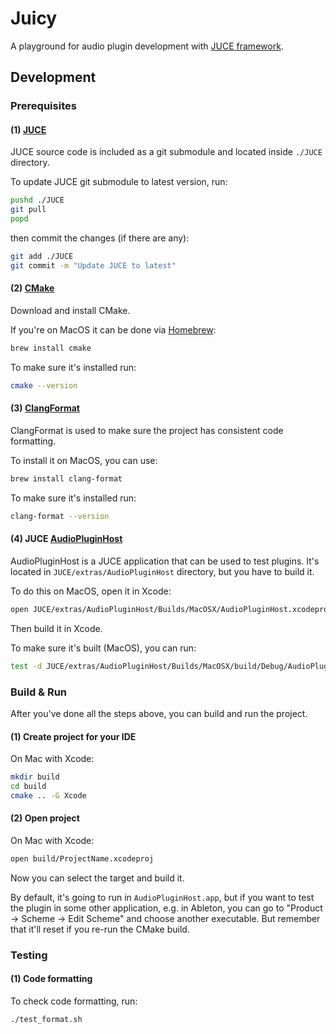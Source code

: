 # Juicy

A playground for audio plugin development with [JUCE framework](https://juce.com/).

## Development

### Prerequisites

#### (1) [JUCE](https://github.com/juce-framework/JUCE/)

JUCE source code is included as a git submodule and located inside `./JUCE` directory.

To update JUCE git submodule to latest version, run:

```sh
pushd ./JUCE
git pull
popd
```

then commit the changes (if there are any):

```sh
git add ./JUCE
git commit -m "Update JUCE to latest"
```

#### (2) [CMake](https://cmake.org/download/)

Download and install CMake.

If you're on MacOS it can be done via [Homebrew](https://brew.sh/):

```sh
brew install cmake
```

To make sure it's installed run:

```sh
cmake --version
```

#### (3) [ClangFormat](https://clang.llvm.org/docs/ClangFormat.html)

ClangFormat is used to make sure the project has consistent code formatting.

To install it on MacOS, you can use:

```sh
brew install clang-format
```

To make sure it's installed run:

```sh
clang-format --version
```

#### (4) JUCE [AudioPluginHost](https://github.com/juce-framework/JUCE/tree/master/extras/AudioPluginHost)

AudioPluginHost is a JUCE application that can be used to test plugins.
It's located in `JUCE/extras/AudioPluginHost` directory, but you have to build it.

To do this on MacOS, open it in Xcode:

```sh
open JUCE/extras/AudioPluginHost/Builds/MacOSX/AudioPluginHost.xcodeproj
```

Then build it in Xcode.

To make sure it's built (MacOS), you can run:

```sh
test -d JUCE/extras/AudioPluginHost/Builds/MacOSX/build/Debug/AudioPluginHost.app && echo "+"
```

### Build & Run

After you've done all the steps above, you can build and run the project.

#### (1) Create project for your IDE

On Mac with Xcode:

```sh
mkdir build
cd build
cmake .. -G Xcode
```

#### (2) Open project

On Mac with Xcode:

```sh
open build/ProjectName.xcodeproj
```

Now you can select the target and build it. 

By default, it's going to run in `AudioPluginHost.app`, but if you want to test the plugin in some other application, e.g. in Ableton, you can go to "Product -> Scheme -> Edit Scheme" and choose another executable. But remember that it'll reset if you re-run the CMake build.

### Testing

#### (1) Code formatting

To check code formatting, run:

```sh
./test_format.sh
```
